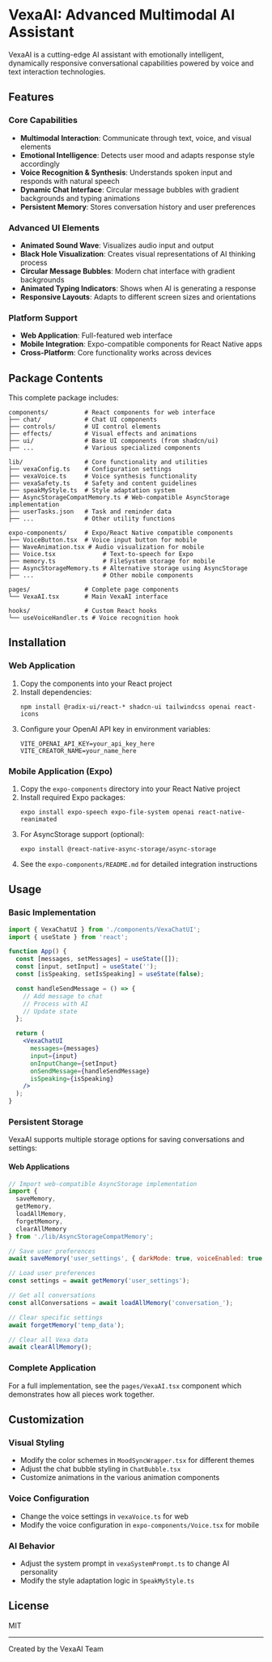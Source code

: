 # VexaAI: Advanced Multimodal AI Assistant

VexaAI is a cutting-edge AI assistant with emotionally intelligent, dynamically responsive conversational capabilities powered by voice and text interaction technologies.

## Features

### Core Capabilities
- **Multimodal Interaction**: Communicate through text, voice, and visual elements
- **Emotional Intelligence**: Detects user mood and adapts response style accordingly
- **Voice Recognition & Synthesis**: Understands spoken input and responds with natural speech
- **Dynamic Chat Interface**: Circular message bubbles with gradient backgrounds and typing animations
- **Persistent Memory**: Stores conversation history and user preferences

### Advanced UI Elements
- **Animated Sound Wave**: Visualizes audio input and output
- **Black Hole Visualization**: Creates visual representations of AI thinking process
- **Circular Message Bubbles**: Modern chat interface with gradient backgrounds
- **Animated Typing Indicators**: Shows when AI is generating a response
- **Responsive Layouts**: Adapts to different screen sizes and orientations

### Platform Support
- **Web Application**: Full-featured web interface
- **Mobile Integration**: Expo-compatible components for React Native apps
- **Cross-Platform**: Core functionality works across devices

## Package Contents

This complete package includes:

```
components/          # React components for web interface
├── chat/            # Chat UI components
├── controls/        # UI control elements
├── effects/         # Visual effects and animations
├── ui/              # Base UI components (from shadcn/ui)
├── ...              # Various specialized components

lib/                 # Core functionality and utilities
├── vexaConfig.ts    # Configuration settings
├── vexaVoice.ts     # Voice synthesis functionality
├── vexaSafety.ts    # Safety and content guidelines
├── speakMyStyle.ts  # Style adaptation system
├── AsyncStorageCompatMemory.ts # Web-compatible AsyncStorage implementation
├── userTasks.json   # Task and reminder data
├── ...              # Other utility functions

expo-components/     # Expo/React Native compatible components
├── VoiceButton.tsx  # Voice input button for mobile
├── WaveAnimation.tsx # Audio visualization for mobile
├── Voice.tsx             # Text-to-speech for Expo
├── memory.ts             # FileSystem storage for mobile
├── AsyncStorageMemory.ts # Alternative storage using AsyncStorage
├── ...                   # Other mobile components

pages/               # Complete page components
└── VexaAI.tsx       # Main VexaAI interface

hooks/               # Custom React hooks
└── useVoiceHandler.ts # Voice recognition hook
```

## Installation

### Web Application
1. Copy the components into your React project
2. Install dependencies:
   ```
   npm install @radix-ui/react-* shadcn-ui tailwindcss openai react-icons
   ```
3. Configure your OpenAI API key in environment variables:
   ```
   VITE_OPENAI_API_KEY=your_api_key_here
   VITE_CREATOR_NAME=your_name_here
   ```

### Mobile Application (Expo)
1. Copy the `expo-components` directory into your React Native project
2. Install required Expo packages:
   ```
   expo install expo-speech expo-file-system openai react-native-reanimated
   ```
3. For AsyncStorage support (optional):
   ```
   expo install @react-native-async-storage/async-storage
   ```
4. See the `expo-components/README.md` for detailed integration instructions

## Usage

### Basic Implementation
```jsx
import { VexaChatUI } from './components/VexaChatUI';
import { useState } from 'react';

function App() {
  const [messages, setMessages] = useState([]);
  const [input, setInput] = useState('');
  const [isSpeaking, setIsSpeaking] = useState(false);

  const handleSendMessage = () => {
    // Add message to chat
    // Process with AI
    // Update state
  };

  return (
    <VexaChatUI
      messages={messages}
      input={input}
      onInputChange={setInput}
      onSendMessage={handleSendMessage}
      isSpeaking={isSpeaking}
    />
  );
}
```

### Persistent Storage
VexaAI supports multiple storage options for saving conversations and settings:

#### Web Applications
```jsx
// Import web-compatible AsyncStorage implementation
import { 
  saveMemory, 
  getMemory, 
  loadAllMemory, 
  forgetMemory, 
  clearAllMemory 
} from './lib/AsyncStorageCompatMemory';

// Save user preferences
await saveMemory('user_settings', { darkMode: true, voiceEnabled: true });

// Load user preferences
const settings = await getMemory('user_settings');

// Get all conversations
const allConversations = await loadAllMemory('conversation_');

// Clear specific settings
await forgetMemory('temp_data');

// Clear all Vexa data
await clearAllMemory();
```

### Complete Application
For a full implementation, see the `pages/VexaAI.tsx` component which demonstrates how all pieces work together.

## Customization

### Visual Styling
- Modify the color schemes in `MoodSyncWrapper.tsx` for different themes
- Adjust the chat bubble styling in `ChatBubble.tsx`
- Customize animations in the various animation components

### Voice Configuration
- Change the voice settings in `vexaVoice.ts` for web
- Modify the voice configuration in `expo-components/Voice.tsx` for mobile

### AI Behavior
- Adjust the system prompt in `vexaSystemPrompt.ts` to change AI personality
- Modify the style adaptation logic in `SpeakMyStyle.ts`

## License
MIT

---

Created by the VexaAI Team